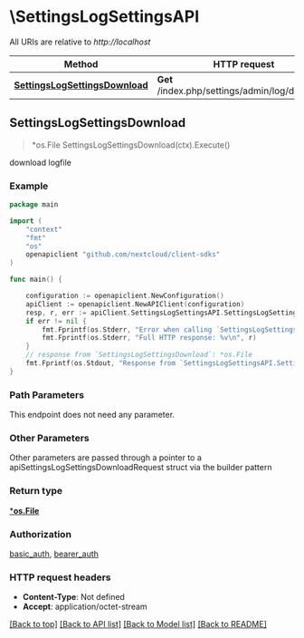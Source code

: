 # \SettingsLogSettingsAPI

All URIs are relative to *http://localhost*

Method | HTTP request | Description
------------- | ------------- | -------------
[**SettingsLogSettingsDownload**](SettingsLogSettingsAPI.md#SettingsLogSettingsDownload) | **Get** /index.php/settings/admin/log/download | download logfile



## SettingsLogSettingsDownload

> *os.File SettingsLogSettingsDownload(ctx).Execute()

download logfile



### Example

```go
package main

import (
    "context"
    "fmt"
    "os"
    openapiclient "github.com/nextcloud/client-sdks"
)

func main() {

    configuration := openapiclient.NewConfiguration()
    apiClient := openapiclient.NewAPIClient(configuration)
    resp, r, err := apiClient.SettingsLogSettingsAPI.SettingsLogSettingsDownload(context.Background()).Execute()
    if err != nil {
        fmt.Fprintf(os.Stderr, "Error when calling `SettingsLogSettingsAPI.SettingsLogSettingsDownload``: %v\n", err)
        fmt.Fprintf(os.Stderr, "Full HTTP response: %v\n", r)
    }
    // response from `SettingsLogSettingsDownload`: *os.File
    fmt.Fprintf(os.Stdout, "Response from `SettingsLogSettingsAPI.SettingsLogSettingsDownload`: %v\n", resp)
}
```

### Path Parameters

This endpoint does not need any parameter.

### Other Parameters

Other parameters are passed through a pointer to a apiSettingsLogSettingsDownloadRequest struct via the builder pattern


### Return type

[***os.File**](*os.File.md)

### Authorization

[basic_auth](../README.md#basic_auth), [bearer_auth](../README.md#bearer_auth)

### HTTP request headers

- **Content-Type**: Not defined
- **Accept**: application/octet-stream

[[Back to top]](#) [[Back to API list]](../README.md#documentation-for-api-endpoints)
[[Back to Model list]](../README.md#documentation-for-models)
[[Back to README]](../README.md)

